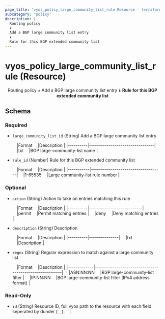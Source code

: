 ```yaml
---
page_title: "vyos_policy_large_community_list_rule Resource - terraform-provider-vyos"
subcategory: "policy"
description: |-
  Routing policy
  ⯯
  Add a BGP large community list entry
  ⯯
  Rule for this BGP extended community list
---
```


# vyos_policy_large_community_list_rule (Resource)
<center>

Routing policy
⯯
Add a BGP large community list entry
⯯
**Rule for this BGP extended community list**


</center>

## Schema

### Required

- `large_community_list_id` (String) Add a BGP large community list entry

    &emsp;|Format  &emsp;|Description                    |
    |----------|---------------------------------|
    &emsp;|txt     &emsp;|BGP large-community-list name  |
- `rule_id` (Number) Rule for this BGP extended community list

    &emsp;|Format   &emsp;|Description                       |
    |-----------|------------------------------------|
    &emsp;|1-65535  &emsp;|Large community-list rule number  |

### Optional

- `action` (String) Action to take on entries matching this rule

    &emsp;|Format  &emsp;|Description              |
    |----------|---------------------------|
    &emsp;|permit  &emsp;|Permit matching entries  |
    &emsp;|deny    &emsp;|Deny matching entries    |
- `description` (String) Description

    &emsp;|Format  &emsp;|Description  |
    |----------|---------------|
    &emsp;|txt     &emsp;|Description  |
- `regex` (String) Regular expression to match against a large community list

    &emsp;|Format     &emsp;|Description                                            |
    |-------------|---------------------------------------------------------|
    &emsp;|ASN:NN:NN  &emsp;|BGP large-community-list filter                        |
    &emsp;|IP:NN:NN   &emsp;|BGP large-community-list filter (IPv4 address format)  |

### Read-Only

- `id` (String) Resource ID, full vyos path to the resource with each field seperated by dunder (`__`).  &emsp;|
